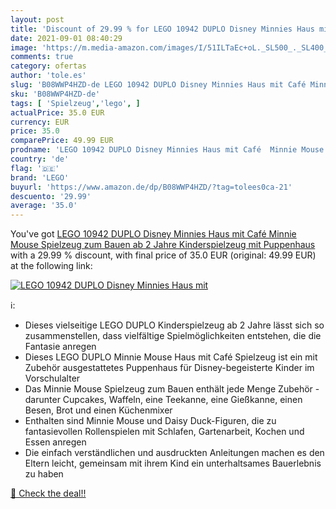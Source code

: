 ```yaml
---
layout: post
title: 'Discount of 29.99 % for LEGO 10942 DUPLO Disney Minnies Haus mit'
date: 2021-09-01 08:40:29
image: 'https://m.media-amazon.com/images/I/51ILTaEc+oL._SL500_._SL400_.jpg'
comments: true
category: ofertas
author: 'tole.es'
slug: 'B08WWP4HZD-de LEGO 10942 DUPLO Disney Minnies Haus mit Café Minnie Mouse...'
sku: 'B08WWP4HZD-de'
tags: [ 'Spielzeug','lego', ]
actualPrice: 35.0 EUR
currency: EUR
price: 35.0
comparePrice: 49.99 EUR
prodname: 'LEGO 10942 DUPLO Disney Minnies Haus mit Café  Minnie Mouse Spielzeug zum Bauen ab 2 Jahre  Kinderspielzeug mit Puppenhaus'
country: 'de'
flag: '🇩🇪'
brand: 'LEGO'
buyurl: 'https://www.amazon.de/dp/B08WWP4HZD/?tag=tolees0ca-21'
descuento: '29.99'
average: '35.0'
---
```


You've got [LEGO 10942 DUPLO Disney Minnies Haus mit Café  Minnie Mouse Spielzeug zum Bauen ab 2 Jahre  Kinderspielzeug mit Puppenhaus](https://www.amazon.de/dp/B08WWP4HZD/?tag=tolees0ca-21) with a  29.99 % discount, with final price of 35.0 EUR (original: 49.99 EUR) at the following link:

[![LEGO 10942 DUPLO Disney Minnies Haus mit](https://m.media-amazon.com/images/I/51ILTaEc+oL._SL500_._SL400_.jpg)](https://www.amazon.de/dp/B08WWP4HZD/?tag=tolees0ca-21)

ℹ️:

- Dieses vielseitige LEGO DUPLO Kinderspielzeug ab 2 Jahre lässt sich so zusammenstellen, dass vielfältige Spielmöglichkeiten entstehen, die die Fantasie anregen
- Dieses LEGO DUPLO Minnie Mouse Haus mit Café Spielzeug ist ein mit Zubehör ausgestattetes Puppenhaus für Disney-begeisterte Kinder im Vorschulalter
- Das Minnie Mouse Spielzeug zum Bauen enthält jede Menge Zubehör - darunter Cupcakes, Waffeln, eine Teekanne, eine Gießkanne, einen Besen, Brot und einen Küchenmixer
- Enthalten sind Minnie Mouse und Daisy Duck-Figuren, die zu fantasievollen Rollenspielen mit Schlafen, Gartenarbeit, Kochen und Essen anregen
- Die einfach verständlichen und ausdruckten Anleitungen machen es den Eltern leicht, gemeinsam mit ihrem Kind ein unterhaltsames Bauerlebnis zu haben

[🛒 Check the deal!!](https://www.amazon.de/dp/B08WWP4HZD/?tag=tolees0ca-21)
